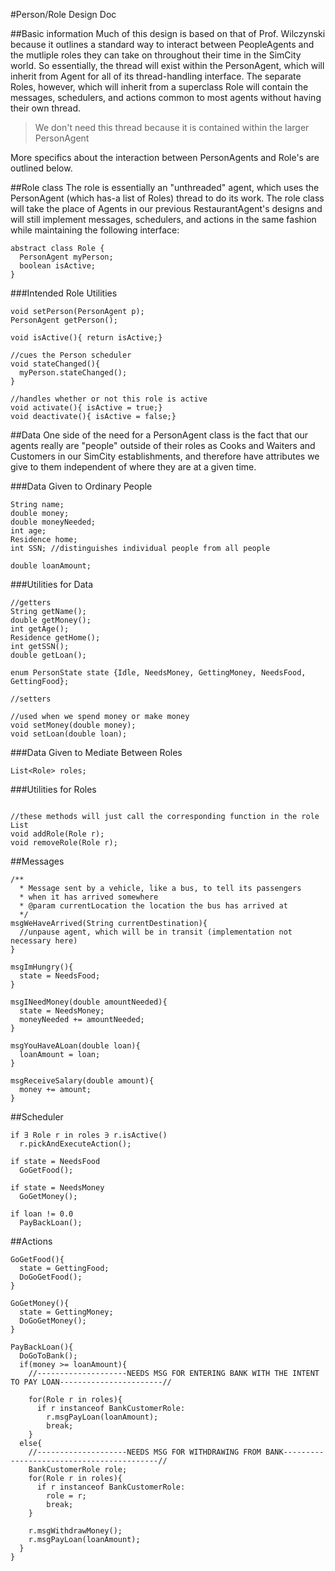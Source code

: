 #Person/Role Design Doc

##Basic information
Much of this design is based on that of Prof. Wilczynski because it outlines a standard way to interact between PeopleAgents and the mutliple roles they can take on throughout their time in the SimCity world. So essentially, the thread will exist within the PersonAgent, which will inherit from Agent for all of its thread-handling interface. The separate Roles, however, which will inherit from a superclass Role will contain the messages, schedulers, and actions common to most agents without having their own thread. 
> We don't need this thread because it is contained within the larger PersonAgent

More specifics about the interaction between PersonAgents and Role's are outlined below.

##Role class
The role is essentially an "unthreaded" agent, which uses the PersonAgent (which has-a list of Roles) thread to do its work. The role class will take the place of Agents in our previous RestaurantAgent's designs and will still implement messages, schedulers, and actions in the same fashion while maintaining the following interface:

```
abstract class Role {
  PersonAgent myPerson;
  boolean isActive;
}
```

###Intended Role Utilities
```
void setPerson(PersonAgent p);
PersonAgent getPerson();

void isActive(){ return isActive;}

//cues the Person scheduler
void stateChanged(){
  myPerson.stateChanged();
}

//handles whether or not this role is active
void activate(){ isActive = true;}
void deactivate(){ isActive = false;}
```

##Data
One side of the need for a PersonAgent class is the fact that our agents really are "people" outside of their roles as Cooks and Waiters and Customers in our SimCity establishments, and therefore have attributes we give to them independent of where they are at a given time.

###Data Given to Ordinary People
```
String name;
double money;
double moneyNeeded;
int age;
Residence home;
int SSN; //distinguishes individual people from all people

double loanAmount;
```

###Utilities for Data
```
//getters
String getName();
double getMoney();
int getAge();
Residence getHome();
int getSSN();
double getLoan();

enum PersonState state {Idle, NeedsMoney, GettingMoney, NeedsFood, GettingFood};

//setters

//used when we spend money or make money
void setMoney(double money);
void setLoan(double loan);
```

###Data Given to Mediate Between Roles
```
List<Role> roles;
```

###Utilities for Roles
```

//these methods will just call the corresponding function in the role List
void addRole(Role r);
void removeRole(Role r);
```

##Messages
```
/**
  * Message sent by a vehicle, like a bus, to tell its passengers
  * when it has arrived somewhere
  * @param currentLocation the location the bus has arrived at
  */
msgWeHaveArrived(String currentDestination){
  //unpause agent, which will be in transit (implementation not necessary here)
}

msgImHungry(){
  state = NeedsFood;
}

msgINeedMoney(double amountNeeded){
  state = NeedsMoney;
  moneyNeeded += amountNeeded;
}

msgYouHaveALoan(double loan){
  loanAmount = loan;
}

msgReceiveSalary(double amount){
  money += amount;
}
```

##Scheduler
```
if ∃ Role r in roles ∋ r.isActive()
  r.pickAndExecuteAction();
  
if state = NeedsFood
  GoGetFood();
  
if state = NeedsMoney
  GoGetMoney();
  
if loan != 0.0
  PayBackLoan();
```

##Actions
```
GoGetFood(){
  state = GettingFood;
  DoGoGetFood();
}

GoGetMoney(){
  state = GettingMoney;
  DoGoGetMoney();
}

PayBackLoan(){
  DoGoToBank();
  if(money >= loanAmount){
    //--------------------NEEDS MSG FOR ENTERING BANK WITH THE INTENT TO PAY LOAN-----------------------//
    
    for(Role r in roles){
      if r instanceof BankCustomerRole:
        r.msgPayLoan(loanAmount);
        break;
    }
  else{
    //--------------------NEEDS MSG FOR WITHDRAWING FROM BANK------------------------------------------//
    BankCustomerRole role;
    for(Role r in roles){
      if r instanceof BankCustomerRole:
        role = r;
        break;
    }
    
    r.msgWithdrawMoney();
    r.msgPayLoan(loanAmount);
  }
}
```
